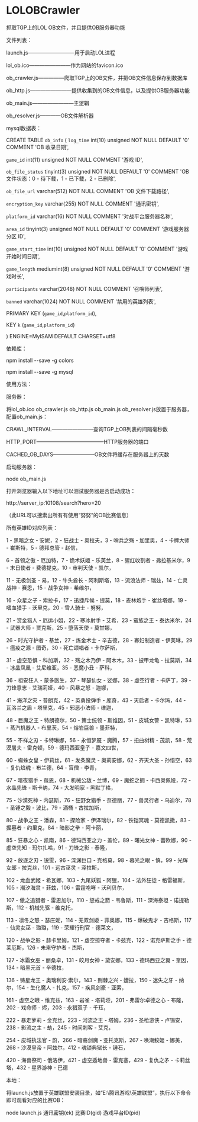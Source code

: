 # LOLOBCrawler

抓取TGP上的LOL OB文件，并且提供OB服务器功能

文件列表：

launch.js—————————用于启动LOL进程

lol_ob.ico————————作为网站的favicon.ico

ob_crawler.js—————爬取TGP上的OB文件，并把OB文件信息保存到数据库

ob_http.js————————提供收集到的OB文件信息，以及提供OB服务器功能

ob_main.js————————主逻辑

ob_resolver.js————OB文件解析器



mysql数据表：

CREATE TABLE `ob_info` (
  `log_time` int(10) unsigned NOT NULL DEFAULT '0' COMMENT 'OB 收录日期',
  
  `game_id` int(11) unsigned NOT NULL COMMENT '游戏 ID',
  
  `ob_file_status` tinyint(3) unsigned NOT NULL DEFAULT '0' COMMENT 'OB 文件状态：0 - 待下载，1 - 已下载，2 - 已删除',
  
  `ob_file_url` varchar(512) NOT NULL COMMENT 'OB 文件下载路径',
  
  `encryption_key` varchar(255) NOT NULL COMMENT '通讯密钥',
  
  `platform_id` varchar(16) NOT NULL COMMENT '对战平台服务器名称',
  
  `area_id` tinyint(3) unsigned NOT NULL DEFAULT '0' COMMENT '游戏服务器分区 ID',
  
  `game_start_time` int(10) unsigned NOT NULL DEFAULT '0' COMMENT '游戏开始时间日期',
  
  `game_length` mediumint(8) unsigned NOT NULL DEFAULT '0' COMMENT '游戏时长',
  
  `participants` varchar(2048) NOT NULL COMMENT '召唤师列表',
  
  `banned` varchar(1024) NOT NULL COMMENT '禁用的英雄列表',
  
  PRIMARY KEY (`game_id`,`platform_id`),
  
  KEY `k` (`game_id`,`platform_id`)
  
) ENGINE=MyISAM DEFAULT CHARSET=utf8

依赖库：

npm install --save -g colors

npm install --save -g mysql

使用方法：


服务器：

将lol_ob.ico ob_crawler.js ob_http.js ob_main.js ob_resolver.js放置于服务器，配置ob_main.js：

CRAWL_INTERVAL————————查询TGP上OB列表的间隔毫秒数

HTTP_PORT—————————————HTTP服务器的端口

CACHED_OB_DAYS————————OB文件将缓存在服务器上的天数


启动服务器：

node ob_main.js


打开浏览器输入以下地址可以测试服务器是否启动成功：

http://server_ip:10108/search?hero=20

（此URL可以搜索出所有有使用“努努”的OB比赛信息）


所有英雄ID对应列表：

1 - 黑暗之女 - 安妮，2 - 狂战士 - 奥拉夫，3 - 哨兵之殇 - 加里奥，4 - 卡牌大师 - 崔斯特，5 - 德邦总管 - 赵信，

6 - 首领之傲 - 厄加特，7 - 诡术妖姬 - 乐芙兰，8 - 猩红收割者 - 弗拉基米尔，9 - 末日使者 - 费德提克，10 - 审判天使 - 凯尔，

11 - 无极剑圣 - 易，12 - 牛头酋长 - 阿利斯塔，13 - 流浪法师 - 瑞兹，14 - 亡灵战神 - 赛恩，15 - 战争女神 - 希维尔，

16 - 众星之子 - 索拉卡，17 - 迅捷斥候 - 提莫，18 - 麦林炮手 - 崔丝塔娜，19 - 嗜血猎手 - 沃里克，20 - 雪人骑士 - 努努，

21 - 赏金猎人 - 厄运小姐，22 - 寒冰射手 - 艾希，23 - 蛮族之王 - 泰达米尔，24 - 武器大师 - 贾克斯，25 - 堕落天使 - 莫甘娜，

26 - 时光守护者 - 基兰，27 - 炼金术士 - 辛吉德，28 - 寡妇制造者 - 伊芙琳，29 - 瘟疫之源 - 图奇，30 - 死亡颂唱者 - 卡尔萨斯，

31 - 虚空恐惧 - 科加斯，32 - 殇之木乃伊 - 阿木木，33 - 披甲龙龟 - 拉莫斯，34 - 冰晶凤凰 - 艾尼维亚，35 - 恶魔小丑 - 萨科，

36 - 祖安狂人 - 蒙多医生，37 - 琴瑟仙女 - 娑娜，38 - 虚空行者 - 卡萨丁，39 - 刀锋意志 - 艾瑞莉娅，40 - 风暴之怒 - 迦娜，

41 - 海洋之灾 - 普朗克，42 - 英勇投弹手 - 库奇，43 - 天启者 - 卡尔玛，44 - 瓦洛兰之盾 - 塔里克，45 - 邪恶小法师 - 维迦，

48 - 巨魔之王 - 特朗德尔，50 - 策士统领 - 斯维因，51 - 皮城女警 - 凯特琳，53 - 蒸汽机器人 - 布里茨，54 - 熔岩巨兽 - 墨菲特，

55 - 不祥之刃 - 卡特琳娜，56 - 永恒梦魇 - 魔腾，57 - 扭曲树精 - 茂凯，58 - 荒漠屠夫 - 雷克顿，59 - 德玛西亚皇子 - 嘉文四世，

60 - 蜘蛛女皇 - 伊莉丝，61 - 发条魔灵 - 奥莉安娜，62 - 齐天大圣 - 孙悟空，63 - 复仇焰魂 - 布兰德，64 - 盲僧 - 李青，

67 - 暗夜猎手 - 薇恩，68 - 机械公敌 - 兰博，69 - 魔蛇之拥 - 卡西奥佩娅，72 - 水晶先锋 - 斯卡纳，74 - 大发明家 - 黑默丁格，

75 - 沙漠死神 - 内瑟斯，76 - 狂野女猎手 - 奈德丽，77 - 兽灵行者 - 乌迪尔，78 - 圣锤之毅 - 波比，79 - 酒桶 - 古拉加斯，

80 - 战争之王 - 潘森，81 - 探险家 - 伊泽瑞尔，82 - 铁铠冥魂 - 莫德凯撒，83 - 掘墓者 - 约里克，84 - 暗影之拳 - 阿卡丽，

85 - 狂暴之心 - 凯南，86 - 德玛西亚之力 - 盖伦，89 - 曙光女神 - 蕾欧娜，90 - 虚空先知 - 玛尔扎哈，91 - 刀锋之影 - 泰隆，

92 - 放逐之刃 - 锐雯，96 - 深渊巨口 - 克格莫，98 - 暮光之眼 - 慎，99 - 光辉女郎 - 拉克丝，101 - 远古巫灵 - 泽拉斯，

102 - 龙血武姬 - 希瓦娜，103 - 九尾妖狐 - 阿狸，104 - 法外狂徒 - 格雷福斯，105 - 潮汐海灵 - 菲兹，106 - 雷霆咆哮 - 沃利贝尔，

107 - 傲之追猎者 - 雷恩加尔，110 - 惩戒之箭 - 韦鲁斯，111 - 深海泰坦 - 诺提勒斯，112 - 机械先驱 - 维克托，

113 - 凛冬之怒 - 瑟庄妮，114 - 无双剑姬 - 菲奥娜，115 - 爆破鬼才 - 吉格斯，117 - 仙灵女巫 - 璐璐，119 - 荣耀行刑官 - 德莱文，

120 - 战争之影 - 赫卡里姆，121 - 虚空掠夺者 - 卡兹克，122 - 诺克萨斯之手 - 德莱厄斯，126 - 未来守护者 - 杰斯，

127 - 冰霜女巫 - 丽桑卓，131 - 皎月女神 - 黛安娜，133 - 德玛西亚之翼 - 奎因，134 - 暗黑元首 - 辛德拉，

136 - 铸星龙王 - 奥瑞利安·索尔，143 - 荆棘之兴 - 婕拉，150 - 迷失之牙 - 纳尔，154 - 生化魔人 - 扎克，157 - 疾风剑豪 - 亚索，

161 - 虚空之眼 - 维克兹，163 - 岩雀 - 塔莉垭，201 - 弗雷尔卓德之心 - 布隆，202 - 戏命师 - 烬，203 - 永猎双子 - 千珏，

222 - 暴走萝莉 - 金克丝，223 - 河流之王 - 塔姆，236 - 圣枪游侠 - 卢锡安，238 - 影流之主 - 劫，245 - 时间刺客 - 艾克，

254 - 皮城执法官 - 蔚，266 - 暗裔剑魔 - 亚托克斯，267 - 唤潮鲛姬 - 娜美，268 - 沙漠皇帝 - 阿兹尔，412 - 魂锁典狱长 - 锤石，

420 - 海兽祭司 - 俄洛伊，421 - 虚空遁地兽 - 雷克塞，429 - 复仇之矛 - 卡莉丝塔，432 - 星界游神 - 巴德

本地：

将launch.js放置于英雄联盟安装目录，如“E:\腾讯游戏\英雄联盟”，执行以下命令即可观看对应的比赛OB：

node launch.js 通讯密钥(ek) 比赛ID(gid) 游戏平台ID(pid)

